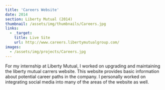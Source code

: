 ```yaml
---
title: 'Careers Website'
date: 2014
section: Liberty Mutual (2014)
thumbnail: /assets/img/thumbnails/Careers.jpg
links:
  - _target:
    title: Live Site
    url: http://www.careers.libertymutualgroup.com/
images:
  - /assets/img/projects/Careers.jpg
---
```


For my internship at Liberty Mutual, I worked on upgrading and maintaining the liberty mutual carrers website. This website provides basic information about potential career paths in the company. I personally worked on integrating social media into many of the areas of the website as well.
